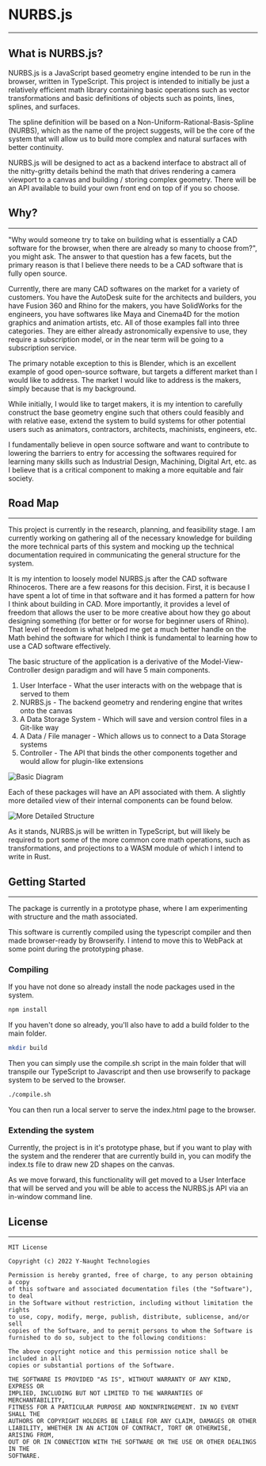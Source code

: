 # NURBS.js

---

## What is NURBS.js?

NURBS.js is a JavaScript based geometry engine intended to be run in the browser, written in TypeScript.  This project is intended to initially be just a relatively efficient math library containing basic operations such as vector transformations and basic definitions of objects such as points, lines, splines, and surfaces. 

The spline definition will be based on a Non-Uniform-Rational-Basis-Spline (NURBS), which as the name of the project suggests, will be the core of the system that will allow us to build more complex and natural surfaces with better continuity. 

NURBS.js will be designed to act as a backend interface to abstract all of the nitty-gritty details behind the math that drives rendering a camera viewport to a canvas and building / storing complex geometry. There will be an API available to build your own front end on top of if you so choose. 

## Why?

---

"Why would someone try to take on building what is essentially a CAD software for the browser, when there are already so many to choose from?", you might ask. The answer to that question has a few facets, but the primary reason is that I believe there needs to be a CAD software that is fully open source. 

Currently, there are many CAD softwares on the market for a variety of customers. You have the AutoDesk suite for the architects and builders, you have Fusion 360 and Rhino for the makers, you have SolidWorks for the engineers, you have softwares like Maya and Cinema4D for the motion graphics and animation artists, etc. All of those examples fall into three categories. They are either already astronomically expensive to use, they require a subscription model, or in the near term will be going to a subscription service.

The primary notable exception to this is Blender, which is an excellent example of good open-source software, but targets a different market than I would like to address. The market I would like to address is the makers, simply because that is my background. 

While initially, I would like to target makers, it is my intention to carefully construct the base geometry engine such that others could feasibly and with relative ease, extend the system to build systems for other potential users such as animators, contractors, architects, machinists, engineers, etc. 

I fundamentally believe in open source software and want to contribute to lowering the barriers to entry for accessing the softwares required for learning many skills such as Industrial Design, Machining, Digital Art, etc. as I believe that is a critical component to making a more equitable and fair society. 

## Road Map

---

This project is currently in the research, planning, and feasibility stage. I am currently working on gathering all of the necessary knowledge for building the more technical parts of this system and mocking up the technical documentation required in communicating the general structure for the system.

It is my intention to loosely model NURBS.js after the CAD software Rhinoceros. There are a few reasons for this decision. First, it is because I have spent a lot of time in that software and it has formed a pattern for how I think about building in CAD. More importantly, it provides a level of freedom that allows the user to be more creative about how they go about designing something (for better or for worse for beginner users of Rhino). That level of freedom is what helped me get a much better handle on the Math behind the software for which I think is fundamental to learning how to use a CAD software effectively.

The basic structure of the application is a derivative of the Model-View-Controller design paradigm and will have 5 main components. 

1. User Interface - What the user interacts with on the webpage that is served to them
2. NURBS.js - The backend geometry and rendering engine that writes onto the canvas
3. A Data Storage System - Which will save and version control files in a Git-like way
4. A Data / File manager - Which allows us to connect to a Data Storage systems
5. Controller - The API that binds the other components together and would allow for plugin-like extensions



![Basic Diagram](./images/Basic_Structure.png)



Each of these packages will have an API associated with them. A slightly more detailed view of their internal components can be found below.

![More Detailed Structure](./images/Detailed_Overview.png)



As it stands, NURBS.js will be written in TypeScript, but will likely be required to port some of the more common core math operations, such as transformations, and projections to a WASM module of which I intend to write in Rust. 



## Getting Started

---

The package is currently in a prototype phase, where I am experimenting with structure and the math associated. 

This software is currently compiled using the typescript compiler and then made browser-ready by Browserify. I intend to move this to WebPack at some point during the prototyping phase.

### Compiling

If you have not done so already install the node packages used in the system.

```bash
npm install
```

If you haven't done so already, you'll also have to add a build folder to the main folder.

```bash
mkdir build
```

Then you can simply use the compile.sh script in the main folder that will transpile our TypeScript to Javascript and then use browserify to package system to be served to the browser. 

```bash
./compile.sh
```

You can then run a local server to serve the index.html page to the browser.



### Extending the system

Currently, the project is in it's prototype phase, but if you want to play with the system and the renderer that are currently build in, you can modify the index.ts file to draw new 2D shapes on the canvas. 

As we move forward, this functionality will get moved to a User Interface that will be served and you will be able to access the NURBS.js API via an in-window command line.

## License

---

```
MIT License

Copyright (c) 2022 Y-Naught Technologies

Permission is hereby granted, free of charge, to any person obtaining a copy
of this software and associated documentation files (the "Software"), to deal
in the Software without restriction, including without limitation the rights
to use, copy, modify, merge, publish, distribute, sublicense, and/or sell
copies of the Software, and to permit persons to whom the Software is
furnished to do so, subject to the following conditions:

The above copyright notice and this permission notice shall be included in all
copies or substantial portions of the Software.

THE SOFTWARE IS PROVIDED "AS IS", WITHOUT WARRANTY OF ANY KIND, EXPRESS OR
IMPLIED, INCLUDING BUT NOT LIMITED TO THE WARRANTIES OF MERCHANTABILITY,
FITNESS FOR A PARTICULAR PURPOSE AND NONINFRINGEMENT. IN NO EVENT SHALL THE
AUTHORS OR COPYRIGHT HOLDERS BE LIABLE FOR ANY CLAIM, DAMAGES OR OTHER
LIABILITY, WHETHER IN AN ACTION OF CONTRACT, TORT OR OTHERWISE, ARISING FROM,
OUT OF OR IN CONNECTION WITH THE SOFTWARE OR THE USE OR OTHER DEALINGS IN THE
SOFTWARE.
```







